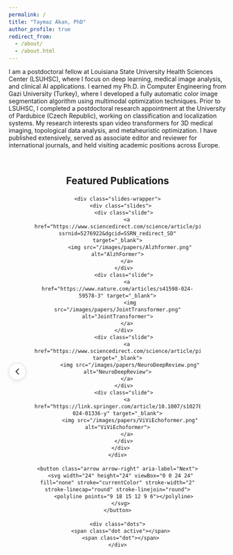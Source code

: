 ```yaml
---
permalink: /
title: "Taymaz Akan, PhD"
author_profile: true
redirect_from: 
  - /about/
  - /about.html
---
```


I am a postdoctoral fellow at Louisiana State University Health Sciences Center (LSUHSC), where I focus on deep learning, medical image analysis, and clinical AI applications. I earned my Ph.D. in Computer Engineering from Gazi University (Turkey), where I developed a fully automatic color image segmentation algorithm using multimodal optimization techniques. Prior to LSUHSC, I completed a postdoctoral research appointment at the University of Pardubice (Czech Republic), working on classification and localization systems. My research interests span video transformers for 3D medical imaging, topological data analysis, and metaheuristic optimization. I have published extensively, served as associate editor and reviewer for international journals, and held visiting academic positions across Europe.


<section id="featured-publications" style="text-align:center; margin: 60px 0;">
  <h2>Featured Publications</h2>
  <div class="pub-carousel">
    <button class="arrow arrow-left" aria-label="Previous">
      <svg width="24" height="24" viewBox="0 0 24 24" fill="none" stroke="currentColor" stroke-width="2" stroke-linecap="round" stroke-linejoin="round">
        <polyline points="15 18 9 12 15 6"></polyline>
      </svg>
    </button>
    
    <div class="slides-wrapper">
      <div class="slides">
        <div class="slide">
          <a href="https://www.sciencedirect.com/science/article/pii/S0306452225009108?ssrnid=5276922&dgcid=SSRN_redirect_SD" target="_blank">
            <img src="/images/papers/Alzhformer.png" alt="AlzhFormer">
          </a>
        </div>
        <div class="slide">
          <a href="https://www.nature.com/articles/s41598-024-59578-3" target="_blank">
            <img src="/images/papers/JointTransformer.png" alt="JointTransformer">
          </a>
        </div>
        <div class="slide">
          <a href="https://www.sciencedirect.com/science/article/pii/S0022510X25003557" target="_blank">
            <img src="/images/papers/NeuroDeepReview.png" alt="NeuroDeepReview">
          </a>
        </div>
        <div class="slide">
          <a href="https://link.springer.com/article/10.1007/s10278-024-01336-y" target="_blank">
            <img src="/images/papers/ViViEchoformer.png" alt="ViViEchoformer">
          </a>
        </div>
      </div>
    </div>
    
    <button class="arrow arrow-right" aria-label="Next">
      <svg width="24" height="24" viewBox="0 0 24 24" fill="none" stroke="currentColor" stroke-width="2" stroke-linecap="round" stroke-linejoin="round">
        <polyline points="9 18 15 12 9 6"></polyline>
      </svg>
    </button>
    
    <div class="dots">
      <span class="dot active"></span>
      <span class="dot"></span>
    </div>
  </div>
</section>

<style>
#featured-publications {
  max-width: 1000px;
  margin: 0 auto;
}

.pub-carousel {
  position: relative;
  padding: 0 60px;
}

.slides-wrapper {
  overflow: hidden;
}

.slides {
  display: flex;
  transition: transform 0.6s ease;
  gap: 20px;
}

.slide {
  flex: 0 0 calc(33.33% - 14px);
  display: flex;
  justify-content: center;
  align-items: center;
}

.slide img {
  width: 210px;
  height: 285px;
  border-radius: 10px;
  box-shadow: 0 3px 10px rgba(0,0,0,0.15);
  transition: transform 0.3s ease;
}

.slide img:hover {
  transform: scale(1.05);
}

.arrow {
  position: absolute;
  top: 50%;
  transform: translateY(-50%);
  background-color: rgba(255, 255, 255, 0.9);
  border: 1px solid #ddd;
  border-radius: 50%;
  width: 40px;
  height: 40px;
  display: flex;
  align-items: center;
  justify-content: center;
  cursor: pointer;
  z-index: 10;
  transition: all 0.3s ease;
  box-shadow: 0 2px 8px rgba(0,0,0,0.1);
}

.arrow:hover {
  background-color: #fff;
  box-shadow: 0 4px 12px rgba(0,0,0,0.15);
}

.arrow svg {
  color: #333;
}

.arrow-left {
  left: 0;
}

.arrow-right {
  right: 0;
}

.dots {
  text-align: center;
  margin-top: 15px;
}

.dot {
  height: 10px;
  width: 10px;
  margin: 0 5px;
  background-color: #ccc;
  border-radius: 50%;
  display: inline-block;
  cursor: pointer;
  transition: background-color 0.3s;
}

.dot.active {
  background-color: #58a6ff;
}

h2 {
  font-size: 1.6em;
  margin-bottom: 20px;
}
</style>

<script>
const slidesContainer = document.querySelector('.slides');
const dots = document.querySelectorAll('.dot');
const arrowLeft = document.querySelector('.arrow-left');
const arrowRight = document.querySelector('.arrow-right');

let currentIndex = 0;
const slidesPerView = 3;
const totalSlides = document.querySelectorAll('.slide').length;
const totalPages = Math.ceil(totalSlides / slidesPerView);

function showSlides(index) {
  // Calculate the offset including the gap
  const slideWidth = 100 / slidesPerView;
  const gapPercentage = (20 / slidesContainer.parentElement.offsetWidth) * 100;
  const offset = index * (slideWidth * slidesPerView + gapPercentage * (slidesPerView - 1));
  slidesContainer.style.transform = `translateX(-${offset}%)`;
  dots.forEach((dot, i) => dot.classList.toggle('active', i === index));
}

function nextSlide() {
  currentIndex = (currentIndex + 1) % totalPages;
  showSlides(currentIndex);
}

function prevSlide() {
  currentIndex = (currentIndex - 1 + totalPages) % totalPages;
  showSlides(currentIndex);
}

// Arrow click handlers
arrowLeft.addEventListener('click', prevSlide);
arrowRight.addEventListener('click', nextSlide);

// Dot click handlers
dots.forEach((dot, i) => {
  dot.addEventListener('click', () => {
    currentIndex = i;
    showSlides(currentIndex);
  });
});

// Auto slide every 5 seconds
setInterval(() => {
  currentIndex = (currentIndex + 1) % totalPages;
  showSlides(currentIndex);
}, 5000);
</script>
